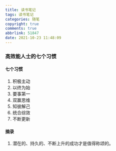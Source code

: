 ```yaml
---
title: 读书笔记
tags: 读书笔记
categories: 随笔
copyright: true
comments: true
abbrlink: 51847
date: 2021-10-23 11:48:09
---
```


### 高效能人士的七个习惯

#### 七个习惯
1. 积极主动
2. 以终为始
3. 要事第一
4. 双赢思维
5. 知彼解己
6. 统合综效
7. 不断更新

#### 摘录
1. 潜在的、持久的、不断上升的成功才是值得称颂的。

